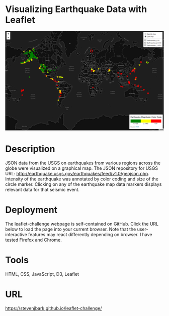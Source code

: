 # Visualizing Earthquake Data with Leaflet
![USGS Earthquake Image](readme_img/Leaflet1.PNG)

# Description
JSON data from the USGS on earthquakes from various regions across the globe were visualized on a graphical map.
The JSON repository for USGS URL: http://earthquake.usgs.gov/earthquakes/feed/v1.0/geojson.php.
Intensity of the earthquake was annotated by color coding and size of the circle marker. Clicking on any of the 
earthquake map data markers displays relevant data for that seismic event.

# Deployment
The leaflet-challenge webpage is self-contained on GitHub. Click the URL below to load the page into your current browser. 
Note that the user-interactive features may react differently depending on browser. I have tested Firefox and Chrome. 

# Tools
HTML, CSS, JavaScript, D3, Leaflet

# URL
https://stevenjbark.github.io/leaflet-challenge/
